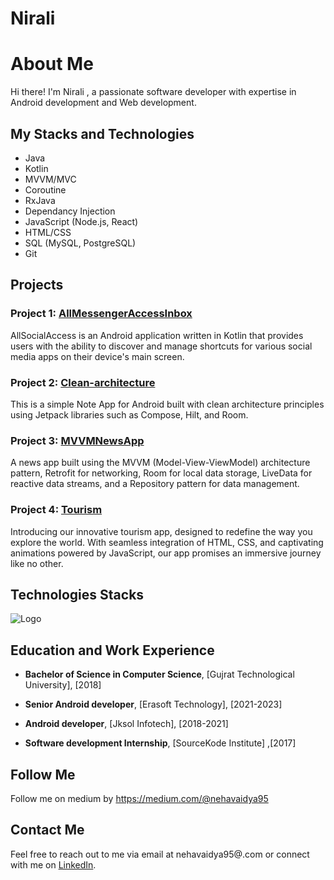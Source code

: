 
# Nirali

# About Me

Hi there! I'm Nirali , a passionate software developer with expertise in Android development and Web development.

## My Stacks and Technologies

- Java
- Kotlin
- MVVM/MVC
- Coroutine
- RxJava
- Dependancy Injection
- JavaScript (Node.js, React)
- HTML/CSS
- SQL (MySQL, PostgreSQL)
- Git




## Projects

### Project 1: [AllMessengerAccessInbox](https://github.com/Nirali123456789/AllMessengerAccessInbox)
AllSocialAccess is an Android application written in Kotlin that provides users with the ability to discover and manage shortcuts for various social media apps on their device's main screen.

### Project 2: [Clean-architecture](https://github.com/Nirali123456789/CleanArchitecture-NoteApp)
This is a simple Note App for Android built with clean architecture principles using Jetpack libraries such as Compose, Hilt, and Room.

### Project 3: [MVVMNewsApp](https://github.com/Nirali123456789/MVVMNewsApp.git)
A news app built using the MVVM (Model-View-ViewModel) architecture pattern, Retrofit for networking, Room for local data storage, LiveData for reactive data streams, and a Repository pattern for data management.

### Project 4: [Tourism](https://nirali123456789.github.io/Tourism/)
Introducing our innovative tourism app, designed to redefine the way you explore the world. With seamless integration of HTML, CSS, and captivating animations powered by JavaScript, our app promises an immersive journey like no other.

## Technologies Stacks

![Logo](https://www.vectorlogo.zone/logos/kotlinlang/kotlinlang-icon.svg)


## Education and Work Experience

- **Bachelor of Science in Computer Science**, [Gujrat Technological University], [2018]

- **Senior Android developer**, [Erasoft Technology], [2021-2023]
- **Android developer**, [Jksol Infotech], [2018-2021]
- **Software development Internship**, [SourceKode Institute] ,[2017]



## Follow Me 

Follow me on medium by https://medium.com/@nehavaidya95

## Contact Me

Feel free to reach out to me via email at nehavaidya95@.com or connect with me on [LinkedIn](www.linkedin.com/in/nirali-pandya-a00659b1).


